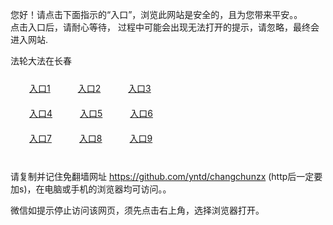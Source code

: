您好！请点击下面指示的“入口”，浏览此网站是安全的，且为您带来平安。。 <br/>
点击入口后，请耐心等待， 过程中可能会出现无法打开的提示，请忽略，最终会进入网站. </br>

法轮大法在长春<br/>
<div style="padding:10px"><a style="margin:20px" target="_blank" href="https://d34eqmtvhvrvqh.cloudfront.net/2Qpsp?tcpeonn" id="ccLink1" rel="nofollow">入口1</a> <a target="_blank" style="margin:20px" href="https://d1znj7c8d3zk6m.cloudfront.net/2Qpsp?zvvtr" id="ccLink2" rel="nofollow">入口2</a> <a style="margin:20px" target="_blank" href="https://d3c9vmamlng3zd.cloudfront.net/2Qpsp?cjgod" id="ccLink3" rel="nofollow">入口3</a></div>

<div style="padding:10px" ><a style="margin:20px" target="_blank" href="https://d34eqmtvhvrvqh.cloudfront.net/2Qpsp?tcpeonn" id="ccLink4" rel="nofollow">入口4</a> <a style="margin:20px" href="https://d1znj7c8d3zk6m.cloudfront.net/2Qpsp?zvvtr" target="_blank" id="ccLink5" rel="nofollow">入口5</a> <a style="margin:20px" href="https://d3c9vmamlng3zd.cloudfront.net/2Qpsp?cjgod" target="_blank" id="ccLink6" rel="nofollow">入口6</a></div>

<div style="padding:10px"><a style="margin:20px" target="_blank" href="https://d34eqmtvhvrvqh.cloudfront.net/2Qpsp?tcpeonn" id="ccLink7" rel="nofollow">入口7</a> <a style="margin:20px" href="https://d1znj7c8d3zk6m.cloudfront.net/2Qpsp?zvvtr" target="_blank" id="ccLink8" rel="nofollow">入口8</a> <a style="margin:20px" target="_blank" href="https://d3c9vmamlng3zd.cloudfront.net/2Qpsp?cjgod" id="ccLink9" rel="nofollow">入口9</a></div>

<br/>



请复制并记住免翻墙网址 https://github.com/yntd/changchunzx (http后一定要加s)，在电脑或手机的浏览器均可访问。。<br/>

微信如提示停止访问该网页，须先点击右上角，选择浏览器打开。
